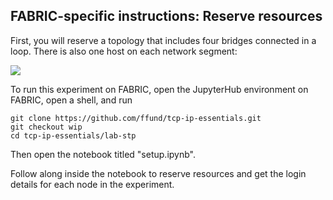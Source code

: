 ## FABRIC-specific instructions: Reserve resources

First, you will reserve a topology that includes four bridges connected in a loop. There is also one host on each network segment:

![](spanning-tree-topo.svg)

To run this experiment on FABRIC, open the JupyterHub environment on FABRIC, open a shell, and run

```
git clone https://github.com/ffund/tcp-ip-essentials.git
git checkout wip
cd tcp-ip-essentials/lab-stp
```

Then open the notebook titled "setup.ipynb".

Follow along inside the notebook to reserve resources and get the login details for each node in the experiment.